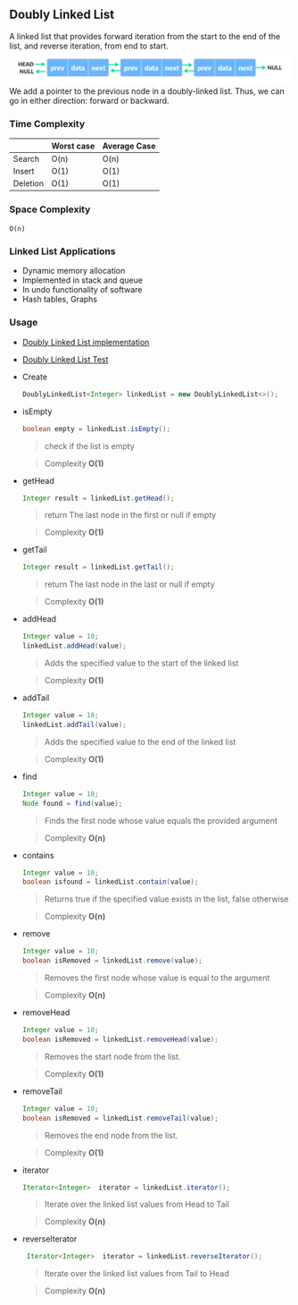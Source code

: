 ## Doubly Linked List

A linked list that provides forward iteration from the start to the end of the list,
and reverse iteration, from end to start.
![Doubly linked list image](../images/doubly-linked-list.webp)
We add a pointer to the previous node in a doubly-linked list. Thus, we can go in either direction: forward or backward.

### Time Complexity

|            | Worst case      | Average Case       |
|------------|-----------------|--------------------|
| Search     | O(n)            | O(n)               |
| Insert     | O(1)            | O(1)               |
| Deletion   | O(1)            | O(1)               |

### Space Complexity

    O(n)

### Linked List Applications

- Dynamic memory allocation
- Implemented in stack and queue
- In undo functionality of software
- Hash tables, Graphs

### Usage

- [Doubly Linked List implementation](../src/main/java/org/example/linked_list/DoublyLinkedList.java)
- [Doubly Linked List Test](../src/test/java/org/example/linked_list/DoublyLinkedListTest.java)
- Create
    ```java
    DoublyLinkedList<Integer> linkedList = new DoublyLinkedList<>();
    ```

- isEmpty
  ```java
  boolean empty = linkedList.isEmpty();
  ```
  > check if the list is empty

  > Complexity **O(1)**

- getHead
  ```java
  Integer result = linkedList.getHead();
  ```
  > return The last node in the first or null if empty

  > Complexity **O(1)**

- getTail
  ```java
  Integer result = linkedList.getTail();
  ```
  > return The last node in the last or null if empty

  > Complexity **O(1)**

- addHead
  ```java
  Integer value = 10;
  linkedList.addHead(value);
  ```
  > Adds the specified value to the start of the linked list

  > Complexity **O(1)**

- addTail
  ```java
  Integer value = 10;
  linkedList.addTail(value);
  ```
  > Adds the specified value to the end of the linked list

  > Complexity **O(1)**

- find
  ```java
  Integer value = 10;
  Node found = find(value);
  ```
  > Finds the first node whose value equals the provided argument

  > Complexity **O(n)**

- contains
  ```java
  Integer value = 10;
  boolean isfound = linkedList.contain(value);
  ```
  > Returns true if the specified value exists in the list, false otherwise

  > Complexity **O(n)**

- remove
  ```java
  Integer value = 10;
  boolean isRemoved = linkedList.remove(value);
  ```
  > Removes the first node whose value is equal to the argument

  > Complexity **O(n)**

- removeHead
  ```java
  Integer value = 10;
  boolean isRemoved = linkedList.removeHead(value);
  ```
  > Removes the start node from the list.

  > Complexity **O(1)**

- removeTail
  ```java
  Integer value = 10;
  boolean isRemoved = linkedList.removeTail(value);
  ```
  > Removes the end node from the list.

  > Complexity **O(1)**

- iterator
  ```java
  Iterator<Integer>  iterator = linkedList.iterator();
  ```
  > Iterate over the linked list values from Head to Tail

  > Complexity **O(n)**

- reverseIterator
  ```java
   Iterator<Integer>  iterator = linkedList.reverseIterator();
  ```
  > Iterate over the linked list values from Tail to Head

  > Complexity **O(n)**
  